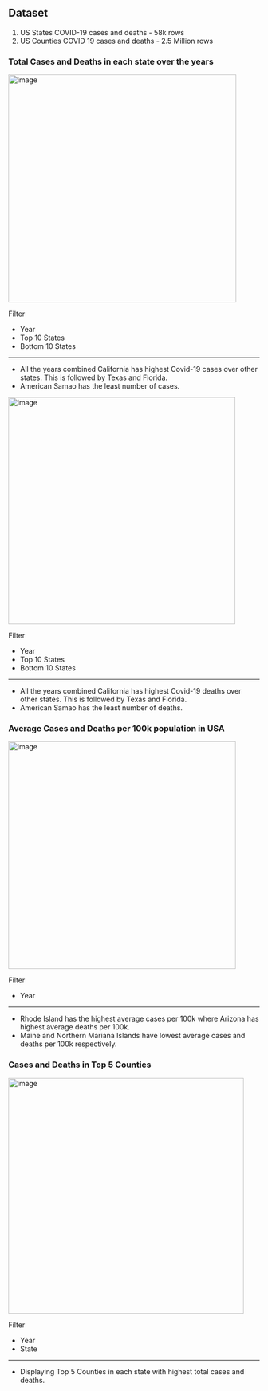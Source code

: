 ## Dataset

1. US States COVID-19 cases and deaths - 58k rows
2. US Counties COVID 19 cases and deaths - 2.5 Million rows

### Total Cases and Deaths in each state over the years

<img width="457" alt="image" src="https://user-images.githubusercontent.com/50318272/212579015-b773b34d-4b71-46e3-91a1-a8ca6e5e6098.png">

Filter
- Year
- Top 10 States
- Bottom 10 States
---
- All the years combined California has highest Covid-19 cases over other states. This is followed by Texas and Florida.
- American Samao has the least number of cases.

<img width="455" alt="image" src="https://user-images.githubusercontent.com/50318272/212579041-df8378c6-5bc3-44e7-9119-0bb4155ad9a9.png">

Filter
- Year
- Top 10 States
- Bottom 10 States
---
- All the years combined California has highest Covid-19 deaths over other states. This is followed by Texas and Florida.
- American Samao has the least number of deaths.

### Average Cases and Deaths per 100k population in USA

<img width="456" alt="image" src="https://user-images.githubusercontent.com/50318272/212579088-3cd2077a-40c0-47e9-9532-695f97794d13.png">

Filter
- Year
---
- Rhode Island has the highest average cases per 100k where Arizona has highest average deaths per 100k.
- Maine and Northern Mariana Islands have lowest average cases and deaths per 100k respectively.


### Cases and Deaths in Top 5 Counties

<img width="472" alt="image" src="https://user-images.githubusercontent.com/50318272/212579159-d2b8fe9d-c44a-4014-ba08-359a323c688d.png">

Filter
- Year
- State
---
- Displaying Top 5 Counties in each state with highest total cases and deaths.
